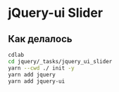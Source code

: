# jQuery-ui Slider

## Как делалось

```sh
cdlab
cd jquery/_tasks/jquery_ui_slider
yarn --cwd ./ init -y
yarn add jquery
yarn add jquery-ui
```
